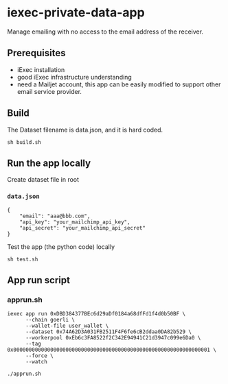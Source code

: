 # iexec-private-data-app

Manage emailing with no access to the email address of the receiver.

## Prerequisites

 * iExec installation
 * good iExec infrastructure understanding
 * need a Mailjet account, this app can be easily modified to support other email service provider.

## Build

The Dataset filename is data.json, and it is hard coded.

```
sh build.sh
```

## Run the app locally

Create dataset file in root 

### **`data.json`**
```
{
    "email": "aaa@bbb.com",
    "api_key": "your_mailchimp_api_key",
    "api_secret": "your_mailchimp_api_secret"
}
```

Test the app (the python code) locally

```
sh test.sh
```

## App run script


### **apprun.sh**
```
iexec app run 0xDBD384377BEc6d29aDf0184a68dfFd1f4d0b50BF \
      --chain goerli \
      --wallet-file user_wallet \
      --dataset 0x74A62D3A031FB2511F4F6fe6cB2ddaa0DA82b529 \
      --workerpool 0xEb6c3FA8522f2C342E94941C21d3947c099e6Da0 \
      --tag 0x0000000000000000000000000000000000000000000000000000000000000001 \
      --force \
      --watch
```


```
./apprun.sh
```
